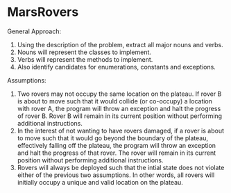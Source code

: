 # MarsRovers

General Approach:
1. Using the description of the problem, extract all major nouns and verbs.
2. Nouns will represent the classes to implement.
3. Verbs will represent the methods to implement.
4. Also identify candidates for enumerations, constants and exceptions.

Assumptions:
1. Two rovers may not occupy the same location on the plateau.  If rover B is about to move such that it would collide (or co-occupy) a location with rover A, the program will throw an exception and halt the progress of rover B.  Rover B will remain in its current position without performing additional instructions.
2. In the interest of not wanting to have rovers damaged, if a rover is about to move such that it would go beyond the boundary of the plateau, effectively falling off the plateau, the program will throw an exception and halt the progress of that rover.  The rover will remain in its current position without performing additional instructions.
3. Rovers will always be deployed such that the intial state does not violate either of the previous two assumptions.  In other words, all rovers will initially occupy a unique and valid location on the plateau.
